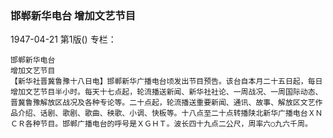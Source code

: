 ### 邯郸新华电台  增加文艺节目

1947-04-21
第1版()
专栏：

    邯郸新华电台
    增加文艺节目
    【新华社晋冀鲁豫十八日电】邯郸新华广播电台顷发出节目预告。该台自本月二十五日起，每日增加文艺节目半小时。每天十七点起，轮流播送新闻、新华社社论、一周战况、一周国际动态、晋冀鲁豫解放区战况及各种专论等。二十点起，轮流播送重要新闻、通讯、故事、解放区文艺作品介绍、话剧、歌剧、歌曲、秧歌、小调、快板等。十八点至二十点转播陕北新华广播电台ＸＮＣＲ各种节目。邯郸广播电台的呼号是ＸＧＨＴ。波长四十九点二公尺，周率六○九六千周。
